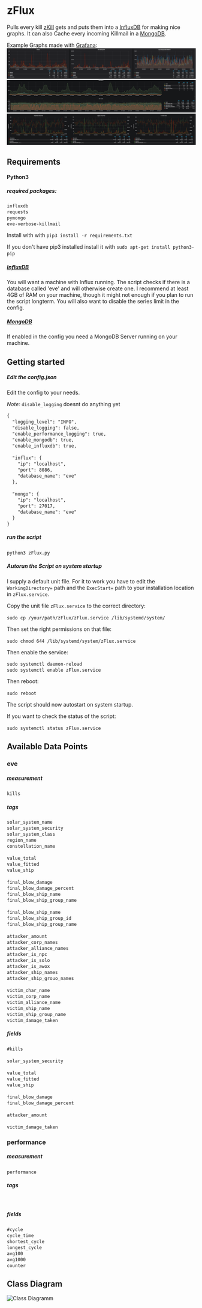 # zFlux
Pulls every kill [zKill](https://zkillboard.com) gets and puts them into a 
[InfluxDB](https://www.influxdata.com/time-series-platform/influxdb/)
for making nice graphs. It can also Cache every incoming Killmail in a [MongoDB](https://www.mongodb.com/).
 

Example Graphs made with [Grafana](https://grafana.com):
![example_graph1](src/ressources/zFlux1.PNG)
![example_graph2](src/ressources/zFlux2.PNG)
![example_graph3](src/ressources/zFlux3.PNG)

## Requirements

#### Python3

##### required packages:
```
influxdb
requests
pymongo
eve-verbose-killmail
```
Install with with ``pip3 install -r requirements.txt``

If you don't have pip3 installed install it with ``sudo apt-get install python3-pip``

##### [InfluxDB](https://www.influxdata.com/time-series-platform/influxdb/)
You will want a machine with Influx running. The script checks if there is a database called
'eve' and will otherwise create one. I recommend at least 4GB of RAM on your machine, though 
it might not enough if you plan to run the script longterm.
You will also want to disable the series limit in the config.

##### [MongoDB](https://www.mongodb.com/)
If enabled in the config you need a MongoDB Server running on your machine.



## Getting started

##### Edit the config.json

Edit the config to your needs.

*Note:* ``disable_logging`` doesnt do anything yet
````
{
  "logging_level": "INFO",
  "disable_logging": false,
  "enable_performance_logging": true,
  "enable_mongodb": true,
  "enable_influxdb": true,

  "influx": {
    "ip": "localhost",
    "port": 8086,
    "database_name": "eve"
  },
  
  "mongo": {
    "ip": "localhost",
    "port": 27017,
    "database_name": "eve"
  }
}
````
##### run the script

``python3 zFlux.py``

##### Autorun the Script on system startup

I supply a default unit file. For it to work you have to edit the ``WorkingDirectory=`` path and the ``ExecStart=`` path
to your installation location in ``zFlux.service``.

Copy the unit file ``zFlux.service`` to the correct directory:

````sudo cp /your/path/zFlux/zFlux.service /lib/systemd/system/````

Then set the right permissions on that file:

````sudo chmod 644 /lib/systemd/system/zFlux.service````

Then enable the service:
````
sudo systemctl daemon-reload
sudo systemctl enable zFlux.service
````

Then reboot:

````sudo reboot````

The script should now autostart on system startup.

If you want to check the status of the script:

``sudo systemctl status zFlux.service``


## Available Data Points

### eve

##### measurement
``
kills
``

##### tags
```
solar_system_name
solar_system_security
solar_system_class
region_name
constellation_name

value_total
value_fitted
value_ship

final_blow_damage
final_blow_damage_percent
final_blow_ship_name
final_blow_ship_group_name

final_blow_ship_name
final_blow_ship_group_id
final_blow_ship_group_name

attacker_amount
attacker_corp_names
attacker_alliance_names
attacker_is_npc
attacker_is_solo
attacker_is_awox
attacker_ship_names
attacker_ship_grouo_names

victim_char_name
victim_corp_name
victim_alliance_name
victim_ship_name
victim_ship_group_name
victim_damage_taken
```
##### fields

```
#kills

solar_system_security

value_total
value_fitted
value_ship

final_blow_damage
final_blow_damage_percent

attacker_amount

victim_damage_taken
```

### performance

##### measurement
``
performance
``

##### tags
``
``
##### fields
````
#cycle
cycle_time
shortest_cycle
longest_cycle
avg100
avg1000
counter
````

## Class Diagram
![Class Diagramm](src/ressources/UML.png)

